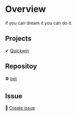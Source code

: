 # Overview
if you can dream it you can do it.

## Projects
 ✔ [Quickwin](https://github.com/users/zamdin21/projects/1)

## Repositoy
 ⚽ [bet](https://github.com/zamdin21/bet)

## Issue
 🎈 [Create issue](https://github.com/zamdin21/bet/issues/new?assignees=zamdin21&labels=&template=issue-template.md&title=)

<!---
zamdin21/zamdin21 is a ✨ special ✨ repository because its `README.md` (this file) appears on your GitHub profile.
You can click the Preview link to take a look at your changes.
--->
